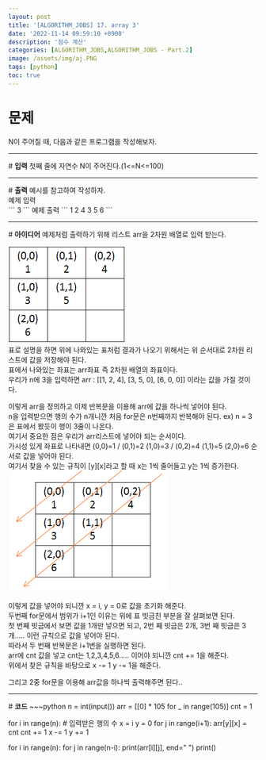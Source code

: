 ```yaml
---
layout: post
title: '[ALGORITHM_JOBS] 17. array 3'
date: '2022-11-14 09:59:10 +0900'
description: '점수 계산'
categories: [ALGORITHM_JOBS,ALGORITHM_JOBS - Part.2]
image: /assets/img/aj.PNG
tags: [python]
toc: true
---
```

# <b>문제</b>
N이 주어질 때, 다음과 같은 프로그램을 작성해보자.
<hr>
# <b>입력</b>
첫째 줄에 자연수 N이 주어진다.(1<=N<=100)
<hr>
# <b>출력</b>
예시를 참고하여 작성하자.<br>
예제 입력<br>
```
3
```
예제 출력
```
1 2 4
3 5
6 
```
<hr>
# <b>아이디어</b>
예제처럼 출력하기 위해 리스트 arr을 2차원 배열로 입력 받는다.<br>

<span><img src="/assets/img/table.png" alt="표사진"><br></span>
표로 설명을 하면 위에 나와있는 표처럼 결과가 나오기 위해서는 위 순서대로 2차원 리스트에 값을 저장해야 된다.<br>
표에서 나와있는 좌표는 arr좌표 즉 2차원 배열의 좌표이다.<br>
우리가 n에 3을 입력하면 arr : [[1, 2, 4], [3, 5, 0], [6, 0, 0]] 이라는 값을 가질 것이다.<br>

이렇게 arr을 정의하고 이제 반복문을 이용해 arr에 값을 하나씩 넣어야 된다.<br>
n을 입력받으면 행의 수가 n개니깐 처음 for문은 n번째까지 반복해야 된다. ex) n = 3은 표에서 봤듯이 행이 3줄이 나온다.<br>
여기서 중요한 점은 우리가 arr리스트에 넣어야 되는 순서이다.<br>
가시성 있게 좌표로 나타내면 (0,0)=1 / (0,1)=2 (1,0)=3 / (0,2)=4 (1,1)=5 (2,0)=6 순서로 값을 넣어야 된다.<br>
여기서 찾을 수 있는 규칙이 [y][x]라고 할 때 x는 1씩 줄어들고 y는 1씩 증가한다.
<span><img src="/assets/img/table2.png" alt="표사진"></span><br>

이렇게 값을 넣어야 되니깐 x = i, y = 0로 값을 초기화 해준다.<br>
두번째 for문에서 범위가 i+1인 이유는 위에 표 빗금친 부분을 잘 살펴보면 된다.<br>
첫 번째 빗금에서 보면 값을 1개만 넣으면 되고, 2번 째 빗금은 2개, 3번 째 빗금은 3개..... 이런 규칙으로 값을 넣어야 된다.<br>
따라서 두 번째 반복문은 i+1번을 실행하면 된다.<br>
arr에 cnt 값을 넣고 cnt는 1,2,3,4,5,6..... 이어야 되니깐 cnt += 1을 해준다.<br>
위에서 찾은 규칙을 바탕으로 x -= 1 y -= 1을 해준다.<br>

그리고 2중 for문을 이용해 arr값을 하나씩 출력해주면 된다..
<hr>
# <b>코드</b>
~~~python
n = int(input())
arr = [[0] * 105 for _ in range(105)]
cnt = 1

for i in range(n): # 입력받은 행의 수
    x = i
    y = 0
    for j in range(i+1):
        arr[y][x] = cnt
        cnt += 1
        x -= 1
        y += 1
        
for i in range(n):
    for j in range(n-i):
        print(arr[i][j], end=" ")
    print()
~~~


